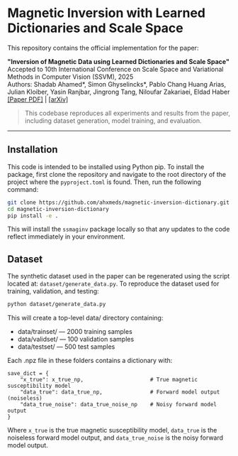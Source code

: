 # Magnetic Inversion with Learned Dictionaries and Scale Space

This repository contains the official implementation for the paper:

**"Inversion of Magnetic Data using Learned Dictionaries and Scale Space"**  
Accepted to 10th International Conference on Scale Space and Variational Methods in Computer Vision (SSVM), 2025  
Authors: Shadab Ahamed*, Simon Ghyselincks*, Pablo Chang Huang Arias, Julian Kloiber, Yasin Ranjbar, Jingrong Tang, Niloufar Zakariaei, Eldad Haber  
[[Paper PDF]](./paper/MagneticInversionPaper.pdf) | [[arXiv]](https://arxiv.org/abs/2502.05451) 

> This codebase reproduces all experiments and results from the paper, including dataset generation, model training, and evaluation.

---

## Installation

This code is intended to be installed using Python pip. To install the package, first clone the repository and navigate to the root directory of the project where the `pyproject.toml` is found. Then, run the following command:

```bash
git clone https://github.com/ahxmeds/magnetic-inversion-dictionary.git
cd magnetic-inversion-dictionary
pip install -e .
```

This will install the `ssmaginv` package locally so that any updates to the code reflect immediately in your environment.

## Dataset

The synthetic dataset used in the paper can be regenerated using the script located at: `dataset/generate_data.py`. To reproduce the dataset used for training, validation, and testing:

```bash
python dataset/generate_data.py
```

This will create a top-level data/ directory containing:

- data/trainset/ — 2000 training samples
- data/validset/ — 100 validation samples
- data/testset/ — 500 test samples

Each .npz file in these folders contains a dictionary with:

```
save_dict = {
    "x_true": x_true_np,                     # True magnetic susceptibility model
    "data_true": data_true_np,               # Forward model output (noiseless)
    "data_true_noise": data_true_noise_np    # Noisy forward model output
}
```

Where `x_true` is the true magnetic susceptibility model, `data_true` is the noiseless forward model output, and `data_true_noise` is the noisy forward model output.